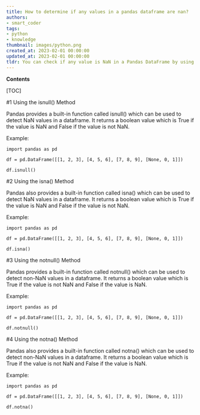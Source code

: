 ```yaml
---
title: How to determine if any values in a pandas dataframe are nan?
authors:
- smart_coder
tags:
- python
- knowledge
thumbnail: images/python.png
created_at: 2023-02-01 00:00:00
updated_at: 2023-02-01 00:00:00
tldr: You can check if any value is NaN in a Pandas DataFrame by using the isnull() or isna() methods.
---
```


**Contents**

[TOC]

#1 Using the isnull() Method

Pandas provides a built-in function called isnull() which can be used to detect NaN values in a dataframe. It returns a boolean value which is True if the value is NaN and False if the value is not NaN.

Example:

```
import pandas as pd

df = pd.DataFrame([[1, 2, 3], [4, 5, 6], [7, 8, 9], [None, 0, 1]])

df.isnull()
```

#2 Using the isna() Method

Pandas also provides a built-in function called isna() which can be used to detect NaN values in a dataframe. It returns a boolean value which is True if the value is NaN and False if the value is not NaN.

Example:

```
import pandas as pd

df = pd.DataFrame([[1, 2, 3], [4, 5, 6], [7, 8, 9], [None, 0, 1]])

df.isna()
```

#3 Using the notnull() Method

Pandas provides a built-in function called notnull() which can be used to detect non-NaN values in a dataframe. It returns a boolean value which is True if the value is not NaN and False if the value is NaN.

Example:

```
import pandas as pd

df = pd.DataFrame([[1, 2, 3], [4, 5, 6], [7, 8, 9], [None, 0, 1]])

df.notnull()
```

#4 Using the notna() Method

Pandas also provides a built-in function called notna() which can be used to detect non-NaN values in a dataframe. It returns a boolean value which is True if the value is not NaN and False if the value is NaN.

Example:

```
import pandas as pd

df = pd.DataFrame([[1, 2, 3], [4, 5, 6], [7, 8, 9], [None, 0, 1]])

df.notna()
```
